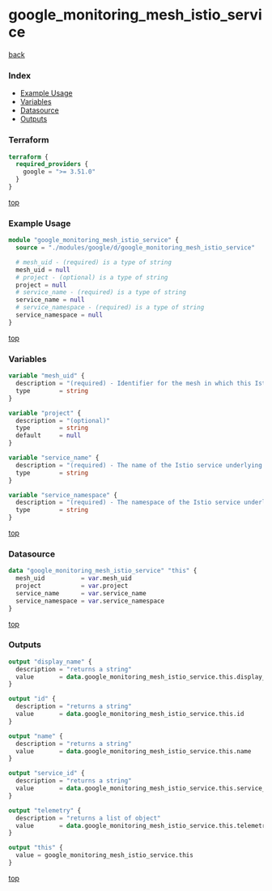 # google_monitoring_mesh_istio_service

[back](../google.md)

### Index

- [Example Usage](#example-usage)
- [Variables](#variables)
- [Datasource](#datasource)
- [Outputs](#outputs)

### Terraform

```terraform
terraform {
  required_providers {
    google = ">= 3.51.0"
  }
}
```

[top](#index)

### Example Usage

```terraform
module "google_monitoring_mesh_istio_service" {
  source = "./modules/google/d/google_monitoring_mesh_istio_service"

  # mesh_uid - (required) is a type of string
  mesh_uid = null
  # project - (optional) is a type of string
  project = null
  # service_name - (required) is a type of string
  service_name = null
  # service_namespace - (required) is a type of string
  service_namespace = null
}
```

[top](#index)

### Variables

```terraform
variable "mesh_uid" {
  description = "(required) - Identifier for the mesh in which this Istio service is defined.\n                        Corresponds to the meshUid metric label in Istio metrics."
  type        = string
}

variable "project" {
  description = "(optional)"
  type        = string
  default     = null
}

variable "service_name" {
  description = "(required) - The name of the Istio service underlying this service. \n                        Corresponds to the destination_service_name metric label in Istio metrics."
  type        = string
}

variable "service_namespace" {
  description = "(required) - The namespace of the Istio service underlying this service.\n                        Corresponds to the destination_service_namespace metric label in Istio metrics."
  type        = string
}
```

[top](#index)

### Datasource

```terraform
data "google_monitoring_mesh_istio_service" "this" {
  mesh_uid          = var.mesh_uid
  project           = var.project
  service_name      = var.service_name
  service_namespace = var.service_namespace
}
```

[top](#index)

### Outputs

```terraform
output "display_name" {
  description = "returns a string"
  value       = data.google_monitoring_mesh_istio_service.this.display_name
}

output "id" {
  description = "returns a string"
  value       = data.google_monitoring_mesh_istio_service.this.id
}

output "name" {
  description = "returns a string"
  value       = data.google_monitoring_mesh_istio_service.this.name
}

output "service_id" {
  description = "returns a string"
  value       = data.google_monitoring_mesh_istio_service.this.service_id
}

output "telemetry" {
  description = "returns a list of object"
  value       = data.google_monitoring_mesh_istio_service.this.telemetry
}

output "this" {
  value = google_monitoring_mesh_istio_service.this
}
```

[top](#index)